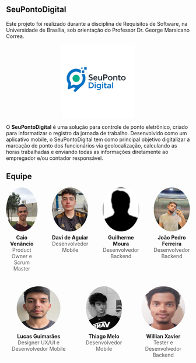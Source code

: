 ## SeuPontoDigital

Este projeto foi realizado durante a disciplina de Requisitos de Software, na Universidade de Brasília, sob orientação do Professor Dr. George Marsicano Correa. 

<div style="text-align: center;">
  <img src="assets/icons/pontodigital.png" alt="Logo do produto" width="200">
</div>

O **SeuPontoDigital** é uma solução para controle de ponto eletrônico, criado para informatizar o registro da jornada de trabalho. Desenvolvido como um aplicativo mobile, o SeuPontoDigital tem como principal objetivo digitalizar a marcação de ponto dos funcionários via geolocalização, calculando as horas trabalhadas e enviando todas as informações diretamente ao empregador e/ou contador responsável.

## Equipe 

<div style="text-align: center;">

  <div style="display: flex; justify-content: center; gap: 40px; margin-bottom: 40px;">
    <div>
      <img src="assets/images/caio.jpg" alt="Caio Venâncio" style="width: 120px; height: 120px; border-radius: 50%;">
      <p style="margin: 5px 0 0;"><strong>Caio Venâncio</strong></p>
      <p style="margin: 0; font-size: 14px; color: #555;">Product Owner e Scrum Master</p>
    </div>
    <div>
      <img src="assets/images/davi.jpg" alt="Davi de Aguiar" style="width: 120px; height: 120px; border-radius: 50%;">
      <p style="margin: 5px 0 0;"><strong>Davi de Aguiar</strong></p>
      <p style="margin: 0; font-size: 14px; color: #555;">Desenvolvedor Mobile</p>
    </div>
    <div>
      <img src="assets/images/guilherme.png" alt="Guilherme Moura" style="width: 120px; height: 120px; border-radius: 50%;">
      <p style="margin: 5px 0 0;"><strong>Guilherme Moura</strong></p>
      <p style="margin: 0; font-size: 14px; color: #555;">Desenvolvedor Backend</p>
    </div>
    <div>
      <img src="assets/images/joao.jpeg" alt="João Pedro Ferreira" style="width: 120px; height: 120px; border-radius: 50%;">
      <p style="margin: 5px 0 0;"><strong>João Pedro Ferreira</strong></p>
      <p style="margin: 0; font-size: 14px; color: #555;">Desenvolvedor Backend</p>
    </div>
  </div>

  <div style="display: flex; justify-content: center; gap: 40px;">
    <div>
      <img src="assets/images/lucas.jpg" alt="Lucas Guimarães" style="width: 120px; height: 120px; border-radius: 50%;">
      <p style="margin: 5px 0 0;"><strong>Lucas Guimarães</strong></p>
      <p style="margin: 0; font-size: 14px; color: #555;">Designer UX/UI e Desenvolvedor Mobile</p>
    </div>
    <div>
      <img src="assets/images/thiago.jpg" alt="Thiago Melo" style="width: 120px; height: 120px; border-radius: 50%;">
      <p style="margin: 5px 0 0;"><strong>Thiago Melo</strong></p>
      <p style="margin: 0; font-size: 14px; color: #555;">Desenvolvedor Mobile</p>
    </div>
    <div>
      <img src="assets/images/willian.jpg" alt="Willian Xavier" style="width: 120px; height: 120px; border-radius: 50%;">
      <p style="margin: 5px 0 0;"><strong>Willian Xavier</strong></p>
      <p style="margin: 0; font-size: 14px; color: #555;">Tester e Desenvolvedor Backend</p>
    </div>
  </div>

</div>
